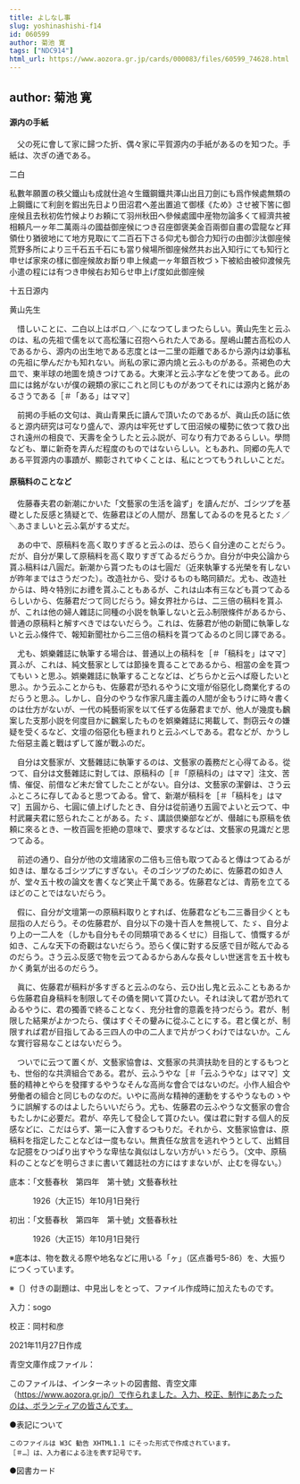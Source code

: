 ```yaml
---
title: よしなし事
slug: yoshinashishi-f14
id: 060599
author: 菊池 寛
tags: ["NDC914"]
html_url: https://www.aozora.gr.jp/cards/000083/files/60599_74628.html
---
```


## author: 菊池 寛

#### 源内の手紙


　父の死に會して家に歸つた折、偶々家に平賀源内の手紙があるのを知つた。手紙は、次ぎの通である。


二白

私數年願置の秩父鐵山も成就仕追々生鐵鋼鐵共澤山出且刀劍にも爲作候處無類の上鋼鐵にて利劍を鍜出先日より田沼君へ差出置追て御樣《ため》させ被下筈に御座候且去秋初佐竹候よりお頼にて羽州秋田へ參候處國中産物勿論多くて經濟共被相頼凡一ヶ年二萬兩斗の國益御座候につき召座御褒美金百兩御自畫の雲龍など拜領仕り猶彼地にて地方見取にて二百石下さる仰尤も御合力知行の由御沙汰御座候荒野多所により三千石五千石にも當り候場所御座候然共お出入知行にても知行と申せば家來の樣に御座候故お斷り申上候處一ヶ年銀百枚づゝ下被給由被仰渡候先小遣の程には有つき申候右お知らせ申上げ度如此御座候

十五日源内


黄山先生



　惜しいことに、二白以上はボロ／＼になつてしまつたらしい。黄山先生と云ふのは、私の先祖で儒を以て高松藩に召抱へられた人である。屋嶋山麓古高松の人であるから、源内の出生地である志度とは一二里の距離であるから源内は幼事私の先祖に學んだかも知れない。尚私の家に源内燒と云ふものがある。茶褐色の大皿で、東半球の地圖を燒きつけてある。大東洋と云ふ字などを使つてある。此の皿には銘がないが僕の親類の家にこれと同じものがあつてそれには源内と銘があるさうである［＃「ある」はママ］

　前掲の手紙の文句は、眞山青果氏に讀んで頂いたのであるが、眞山氏の話に依ると源内研究は可なり盛んで、源内は牢死せずして田沼候の權勢に依つて救ひ出され遠州の相良で、天壽を全うしたと云ふ説が、可なり有力であるらしい。學問なども、單に新奇を弄んだ程度のものではないらしい。ともあれ、同郷の先人である平賀源内の事蹟が、顯彰されてゆくことは、私にとつてもうれしいことだ。

#### 原稿料のことなど


　佐藤春夫君の新潮にかいた「文藝家の生活を論ず」を讀んだが、ゴシツプを基礎とした反感と猜疑とで、佐藤君ほどの人間が、昂奮してゐるのを見るとたゞ／＼あさましいと云ふ氣がする丈だ。

　あの中で、原稿料を高く取りすぎると云ふのは、恐らく自分達のことだらう。だが、自分が果して原稿料を高く取りすぎてゐるだらうか。自分が中央公論から貰ふ稿料は八圓だ。新潮から貰つたものは七圓だ（近來執筆する光榮を有しないが昨年まではさうだつた）。改造社から、受けるものも略同額だ。尤も、改造社からは、時々特別にお禮を貰ふこともあるが、これは山本有三なども貰つてゐるらしいから、佐藤君だつて同じだらう。婦女界社からは、二三倍の稿料を貰ふが、これは他の婦人雜誌に同種の小説を執筆しないと云ふ制限條件があるから、普通の原稿料と解すべきではないだらう。これは、佐藤君が他の新聞に執筆しないと云ふ條件で、報知新聞社から二三倍の稿料を貰つてゐるのと同じ譯である。

　尤も、娯樂雜誌に執筆する場合は、普通以上の稿科を［＃「稿科を」はママ］貰ふが、これは、純文藝家としては節操を賣ることであるから、相當の金を貰つてもいゝと思ふ。娯樂雜誌に執筆することなどは、どちらかと云へば廢したいと思ふ。かう云ふことからも、佐藤君が恐れるやうに文壇が俗惡化し商業化するのだらうと思ふ。しかし、自分のやうな作家凡庸主義の人間が金もうけに時々書くのは仕方がないが、一代の純藝術家を以て任ずる佐藤君までが、他人が幾度も飜案した支那小説を何度目かに飜案したものを娯樂雜誌に掲載して、剽窃云々の嫌疑を受くるなど、文壇の俗惡化も極まれりと云ふべしである。君などが、かうした俗惡主義と戰はずして誰が戰ふのだ。

　自分は文藝家が、文藝雜誌に執筆するのは、文藝家の義務だと心得てゐる。從つて、自分は文藝雜誌に對しては、原稿科の［＃「原稿科の」はママ］注文、苦情、催促、前借など未だ曾てしたことがない。自分は、文藝家の潔僻は、さう云ふところに存してゐると思つてゐる。曾て、新潮が稿科を［＃「稿科を」はママ］五圓から、七圓に値上げしたとき、自分は從前通り五圓でよいと云つて、中村武羅夫君に怒られたことがある。たゞ、講談倶樂部などが、僣越にも原稿を依頼に來るとき、一枚百圓を拒絶の意味で、要求するなどは、文藝家の見識だと思つてゐる。

　前述の通り、自分が他の文壇諸家の二倍も三倍も取つてゐると傳はつてゐるが如きは、單なるゴシツプにすぎない。そのゴシツプのために、佐藤君の如き人が、堂々五十枚の論文を書くなど笑止千萬である。佐藤君などは、青筋を立てるほどのことではないだらう。

　假に、自分が文壇第一の原稿料取りとすれば、佐藤君なども二三番目少くとも屈指の人だらう。その佐藤君が、自分以下の幾十百人を無視して、たゞ、自分より上の一二人を（しかも自分もその同類項であるくせに）目指して、憤慨するが如き、こんな天下の奇觀はないだらう。恐らく僕に對する反感で目が眩んでゐるのだらう。さう云ふ反感で物を云つてゐるからあんな長々しい世迷言を五十枚もかく勇氣が出るのだらう。

　眞に、佐藤君が稿料が多すぎると云ふのなら、云ひ出し鬼と云ふこともあるから佐藤君自身稿料を制限してその俑を開いて貰ひたい。それは決して君が恐れてゐるやうに、君の獨善で終ることなく、充分社會的意義を持つだらう。君が、制限した結果がよかつたら、僕はすぐその顰みに從ふことにする。君と僕とが、制限すれば君が目指してゐる三四人の中の二人まで片がつくわけではないか。こんな實行容易なことはないだらう。

　ついでに云つて置くが、文藝家協會は、文藝家の共濟扶助を目的とするもつとも、世俗的な共濟組合である。君が、云ふうやな［＃「云ふうやな」はママ］文藝的精神とやらを發揮するやうなそんな高尚な會合ではないのだ。小作人組合や勞働者の組合と同じものなのだ。いやに高尚な精神的運動をするやうなものゝやうに誤解するのはよしたらいいだらう。尤も、佐藤君の云ふやうな文藝家の會合もたしかに必要だ。君が、卒先して發企して貰ひたい。僕は君に對する個人的反感などに、こだはらず、第一に入會するつもりだ。それから、文藝家協會は、原稿料を指定したことなどは一度もない。無責任な放言を逃れやうとして、出鱈目な記臆をひつぱり出すやうな卑怯な眞似はしない方がいゝだらう。（文中、原稿料のことなどを明らさまに書いて雜誌社の方にはすまないが、止むを得ない。）













底本：「文藝春秋　第四年　第十號」文藝春秋社

　　　1926（大正15）年10月1日発行

初出：「文藝春秋　第四年　第十號」文藝春秋社

　　　1926（大正15）年10月1日発行

※底本は、物を数える際や地名などに用いる「ヶ」（区点番号5-86）を、大振りにつくっています。

※〔〕付きの副題は、中見出しをとって、ファイル作成時に加えたものです。

入力：sogo

校正：岡村和彦

2021年11月27日作成

青空文庫作成ファイル：

このファイルは、インターネットの図書館、青空文庫（https://www.aozora.gr.jp/）で作られました。入力、校正、制作にあたったのは、ボランティアの皆さんです。











●表記について


	このファイルは W3C 勧告 XHTML1.1 にそった形式で作成されています。
	［＃…］は、入力者による注を表す記号です。







●図書カード
